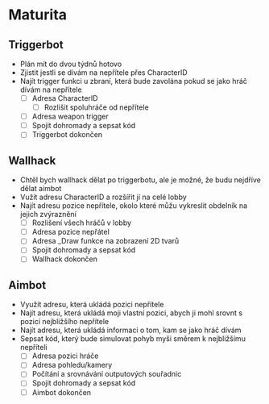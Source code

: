 # Maturita
## Triggerbot
- Plán mít do dvou týdnů hotovo
- Zjistit jestli se dívám na nepřítele přes CharacterID
- Najít trigger funkci u zbraní, která bude zavolána pokud se jako hráč dívám na nepřítele
  - [ ] Adresa CharacterID
    - [ ] Rozlišit spoluhráče od nepřítele
  - [ ] Adresa weapon trigger
  - [ ] Spojit dohromady a sepsat kód
  - [ ] Triggerbot dokončen

## Wallhack
- Chtěl bych wallhack dělat po triggerbotu, ale je možné, že budu nejdříve dělat aimbot
- Vužít adresu CharacterID a rozšířit jí na celé lobby
- Najít adresu pozice nepřítele, okolo které můžu vykreslit obdelník na jejich zvýraznění
    - [ ] Rozlišení všech hráčů v lobby
    - [ ] Adresa pozice nepřátel
    - [ ] Adresa _Draw funkce na zobrazení 2D tvarů
    - [ ] Spojit dohromady a sepsat kód
    - [ ] Wallhack dokončen

## Aimbot
- Využít adresu, která ukládá pozici nepřítele
- Najít adresu, která ukládá moji vlastní pozici, abych ji mohl srovnt s pozicí nejbližšího nepřítele
- Najít adresu, která ukládá informaci o tom, kam se jako hráč dívám
- Sepsat kód, který bude simulovat pohyb myši směrem k nejbližšímu nepříteli
    - [ ] Adresa pozici hráče
    - [ ] Adresa pohledu/kamery
    - [ ] Počítání a srovnávání outputových souřadnic
    - [ ] Spojit dohromady a sepsat kód
    - [ ] Aimbot dokončen
